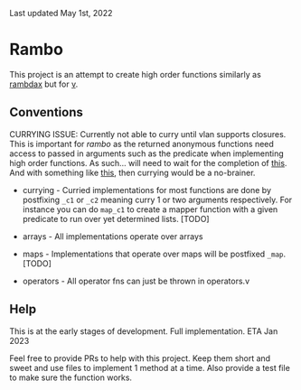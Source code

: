 Last updated May 1st, 2022

# Rambo

This project is an attempt to create high order functions similarly as [rambdax](https://selfrefactor.github.io/rambdax) but for [v](https://vlang.io/).

## Conventions

CURRYING ISSUE: Currently not able to curry until vlan supports closures. This is important for *rambo* as the returned anonymous functions need access to passed in arguments such as the predicate when implementing high order functions. As such... will need to wait for the completion of [this](https://github.com/vlang/v/issues/7740). And with something like [this](https://github.com/vlang/v/issues/8687), then currying would be a no-brainer.

* currying - Curried implementations for most functions are done by postfixing `_c1` or `_c2` meaning curry 1 or two arguments respectively. For instance you can do `map_c1` to create a mapper function with a given predicate to run over yet determined lists. [TODO]

* arrays - All implementations operate over arrays

* maps - Implementations that operate over maps will be postfixed `_map`. [TODO]

* operators - All operator fns can just be thrown in operators.v

## Help

This is at the early stages of development. Full implementation. ETA Jan 2023

Feel free to provide PRs to help with this project. Keep them short and sweet and use files to implement 1 method at a time. Also provide a test file to make sure the function works.
